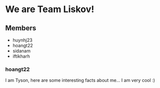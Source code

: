 # We are Team Liskov!

## Members
- huynhj23
- hoangt22
- sidanam
- iftikharh

### hoangt22
I am Tyson, here are some interesting facts about me... I am very cool :)